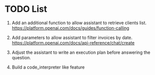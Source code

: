 # TODO List

1. Add an additional function to allow assistant to retrieve clients list.
   https://platform.openai.com/docs/guides/function-calling

2. Add parameters to allow assistant to filter invoices by date.
   https://platform.openai.com/docs/api-reference/chat/create

3. Adjust the assistant to write an execution plan before answering the question.

4. Build a code_interpreter like feature
